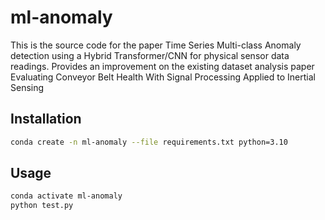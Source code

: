 # ml-anomaly
This is the source code for the paper Time Series Multi-class Anomaly detection using a Hybrid Transformer/CNN for physical sensor data readings. Provides an improvement on the existing dataset analysis paper Evaluating Conveyor Belt Health With Signal Processing Applied to Inertial Sensing

## Installation
```bash
conda create -n ml-anomaly --file requirements.txt python=3.10
```

## Usage
```bash
conda activate ml-anomaly
python test.py
```
